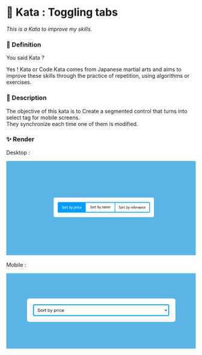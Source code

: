 # 🥋 Kata : Toggling tabs

*This is a Kata to improve my skills.*


### 📝 Definition

You said Kata ?

Yes ! Kata or Code Kata comes from Japanese martial arts and aims to improve these skills through the practice of repetition, using algorithms or exercises.


### 📝 Description

The objective of this kata is to Create a segmented control that turns into select tag for mobile screens.  
They synchronize each time one of them is modified.

### ✨ Render


Desktop :

<div align="center">
<img src="images/desktop.png" height="250" width="600" />
</div>

Mobile :

<div align="center">
<img src="images/mobile.png" height="200" width="600" />
</div>